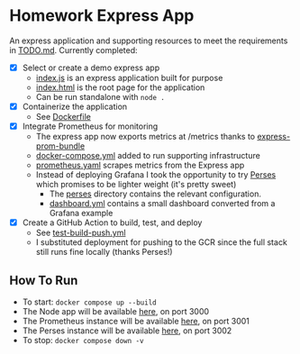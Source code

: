 # Homework Express App

An express application and supporting resources to meet the requirements in [TODO.md](./TODO.md). Currently completed:

- [x] Select or create a demo express app
  - [index.js](./index.js) is an express application built for purpose
  - [index.html](./index.html) is the root page for the application
  - Can be run standalone with `node .`
- [x] Containerize the application
  - See [Dockerfile](./Dockerfile)
- [x] Integrate Prometheus for monitoring
  - The express app now exports metrics at /metrics thanks to [express-prom-bundle](https://github.com/jochen-schweizer/express-prom-bundle)
  - [docker-compose.yml](./docker-compose.yml) added to run supporting infrastructure
  - [prometheus.yaml](./prometheus.yaml) scrapes metrics from the Express app
  - Instead of deploying Grafana I took the opportunity to try [Perses](https://perses.dev/) which promises to be lighter weight (it's pretty sweet)
    - The [perses](./perses) directory contains the relevant configuration.
    - [dashboard.yml](./perses/resources/dashboard.yaml) contains a small dashboard converted from a Grafana example
- [x] Create a GitHub Action to build, test, and deploy
  - See [test-build-push.yml](./.github/workflows/test-build-push.yml)
  - I substituted deployment for pushing to the GCR since the full stack still runs fine locally (thanks Perses!)

## How To Run

- To start: `docker compose up --build`
- The Node app will be available [here](http://127.0.0.1:3000), on port 3000
- The Prometheus instance will be available [here](http://127.0.0.1:3001), on port 3001
- The Perses instance will be available [here](http://127.0.0.1:3002), on port 3002
- To stop: `docker compose down -v`
